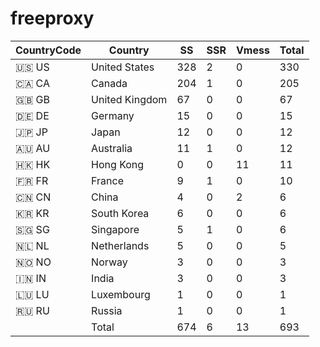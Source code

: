 # freeproxy

|CountryCode|Country|SS|SSR|Vmess|Total|
|  ----  | ----  |  ----  | ----  |  ----  | ----  |
|🇺🇸 US|United States|328|2|0|330|
|🇨🇦 CA|Canada|204|1|0|205|
|🇬🇧 GB|United Kingdom|67|0|0|67|
|🇩🇪 DE|Germany|15|0|0|15|
|🇯🇵 JP|Japan|12|0|0|12|
|🇦🇺 AU|Australia|11|1|0|12|
|🇭🇰 HK|Hong Kong|0|0|11|11|
|🇫🇷 FR|France|9|1|0|10|
|🇨🇳 CN|China|4|0|2|6|
|🇰🇷 KR|South Korea|6|0|0|6|
|🇸🇬 SG|Singapore|5|1|0|6|
|🇳🇱 NL|Netherlands|5|0|0|5|
|🇳🇴 NO|Norway|3|0|0|3|
|🇮🇳 IN|India|3|0|0|3|
|🇱🇺 LU|Luxembourg|1|0|0|1|
|🇷🇺 RU|Russia|1|0|0|1|
||Total|674|6|13|693|
